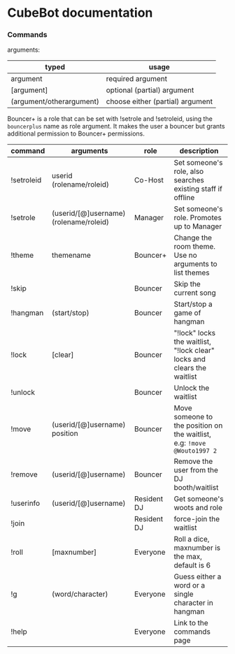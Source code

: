 # CubeBot documentation

### Commands

arguments:

| typed | usage |
| --- | --- |
| argument | required argument |
| [argument] | optional (partial) argument |
| (argument/otherargument) | choose either (partial) argument |

Bouncer+ is a role that can be set with !setrole and !setroleid, using the `bouncerplus` name as role argument. It makes the user a bouncer but grants additional permission to Bouncer+ permissions.

| command | arguments | role | description |
| ----- | ----- | ----- | ----- |
| !setroleid | userid (rolename/roleid) | Co-Host | Set someone's role, also searches existing staff if offline |
| !setrole | (userid/[@]username) (rolename/roleid) | Manager | Set someone's role. Promotes up to Manager |
| !theme | themename | Bouncer+ | Change the room theme. Use no arguments to list themes |
| !skip | | Bouncer | Skip the current song |
| !hangman | (start/stop) | Bouncer | Start/stop a game of hangman |
| !lock | [clear] | Bouncer | "!lock" locks the waitlist, "!lock clear" locks and clears the waitlist |
| !unlock | | Bouncer | Unlock the waitlist |
| !move | (userid/[@]username) position | Bouncer | Move someone to the position on the waitlist, e.g: `!move @Wouto1997 2` |
| !remove | (userid/[@]username) | Bouncer | Remove the user from the DJ booth/waitlist |
| !userinfo | (userid/[@]username) | Resident DJ | Get someone's woots and role |
| !join | | Resident DJ | force-join the waitlist |
| !roll | [maxnumber] | Everyone | Roll a dice, maxnumber is the max, default is 6 |
| !g | (word/character) | Everyone | Guess either a word or a single character in hangman |
| !help | | Everyone | Link to the commands page |
